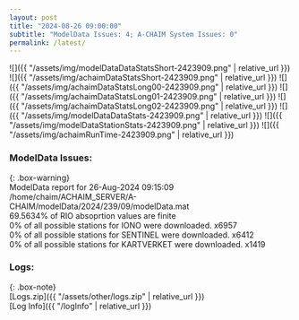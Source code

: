 ```yaml
---
layout: post
title: "2024-08-26 09:00:00"
subtitle: "ModelData Issues: 4; A-CHAIM System Issues: 0"
permalink: /latest/
---
```


![]({{ "/assets/img/modelDataDataStatsShort-2423909.png" | relative_url }})
![]({{ "/assets/img/achaimDataStatsShort-2423909.png" | relative_url }})
![]({{ "/assets/img/achaimDataStatsLong00-2423909.png" | relative_url }})
![]({{ "/assets/img/achaimDataStatsLong01-2423909.png" | relative_url }})
![]({{ "/assets/img/achaimDataStatsLong02-2423909.png" | relative_url }})
![]({{ "/assets/img/modelDataDataStats-2423909.png" | relative_url }})
![]({{ "/assets/img/modelDataStationStats-2423909.png" | relative_url }})
![]({{ "/assets/img/achaimRunTime-2423909.png" | relative_url }})


### ModelData Issues:  
  
{: .box-warning}  
 ModelData report for 26-Aug-2024 09:15:09   
 /home/chaim/ACHAIM_SERVER/A-CHAIM/modelData/2024/239/09/modelData.mat   
 69.5634% of RIO absoprtion values are finite   
 0% of all possible stations for IONO were downloaded. x6957   
 0% of all possible stations for SENTINEL were downloaded. x6412   
 0% of all possible stations for KARTVERKET were downloaded. x1419   
  


### Logs:  
  
{: .box-note}  
[Logs.zip]({{ "/assets/other/logs.zip" | relative_url }})  
[Log Info]({{ "/logInfo" | relative_url }})  
